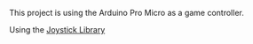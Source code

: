 This project is using the Arduino Pro Micro as a game controller.

Using the [Joystick Library](https://github.com/MHeironimus/ArduinoJoystickLibrary)

